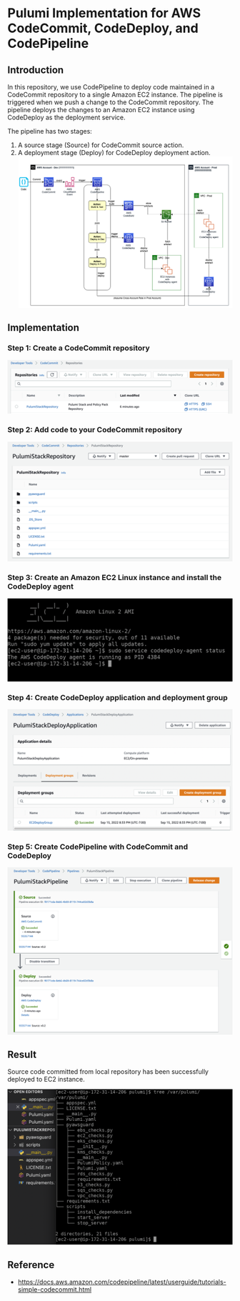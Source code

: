 # Pulumi Implementation for AWS CodeCommit, CodeDeploy, and CodePipeline

## Introduction

In this repository, we use CodePipeline to deploy code maintained in a CodeCommit repository to a single Amazon EC2 instance. The pipeline is triggered when we push a change to the CodeCommit repository. The pipeline deploys the changes to an Amazon EC2 instance using CodeDeploy as the deployment service.

The pipeline has two stages:
1. A source stage (Source) for CodeCommit source action.
2. A deployment stage (Deploy) for CodeDeploy deployment action.
![picture 8](images/32d19e56c8075112b336e98f8795b3e0b4c0ccf79d6eece5dfe7aea55c0f0d63.png)  

## Implementation

### Step 1: Create a CodeCommit repository
![picture 1](images/70fc4e47e603c04ad6d024eca4fae6de5b4b47f9530ed88989a4b587f7ae5d5c.png)  

### Step 2: Add code to your CodeCommit repository
![picture 3](images/3b6e9582eb488975c19d2eea7484e304813734c6e095f77f7e2d3f54fb6959ef.png)  

### Step 3: Create an Amazon EC2 Linux instance and install the CodeDeploy agent
![picture 4](images/1844fae453d9d8eb9f110ecb8598953a6145728450c639408141ed862383c85e.png)  

### Step 4: Create CodeDeploy application and deployment group
![picture 5](images/f5db500a787ad392bfe299fc9389ce5a3ff5d8a2eaafab28fe97b6c0632c818b.png)  

### Step 5: Create CodePipeline with CodeCommit and CodeDeploy
![picture 6](images/22407be34375c7022a7f1ab402d769e1e48c30ed4405340e18d8e6d5aba8defc.png)  


## Result

Source code committed from local repository has been successfully deployed to EC2 instance.

![picture 7](images/b4337496b64e78ab2b3dbe6d4dbf71b7ee221bddf223cded16cb2f357f790168.png)  


## Reference
- https://docs.aws.amazon.com/codepipeline/latest/userguide/tutorials-simple-codecommit.html
